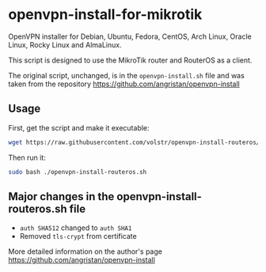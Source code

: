 # openvpn-install-for-mikrotik

OpenVPN installer for Debian, Ubuntu, Fedora, CentOS, Arch Linux, Oracle Linux, Rocky Linux and AlmaLinux.

This script is designed to use the MikroTik router and RouterOS as a client.

The original script, unchanged, is in the `openvpn-install.sh` file and was taken from the repository https://github.com/angristan/openvpn-install

## Usage

First, get the script and make it executable:

```bash
wget https://raw.githubusercontent.com/volstr/openvpn-install-routeros/main/openvpn-install-routeros.sh -O openvpn-install-routeros.sh
```

Then run it:
```sh
sudo bash ./openvpn-install-routeros.sh
```

## Major changes in the openvpn-install-routeros.sh file
- `auth SHA512` changed to `auth SHA1`
- Removed `tls-crypt` from certificate


More detailed information on the author's page https://github.com/angristan/openvpn-install
